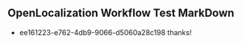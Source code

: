 ## OpenLocalization Workflow Test MarkDown
* ee161223-e762-4db9-9066-d5060a28c198 thanks!

<!--HONumber=Aug16_HO4-->


